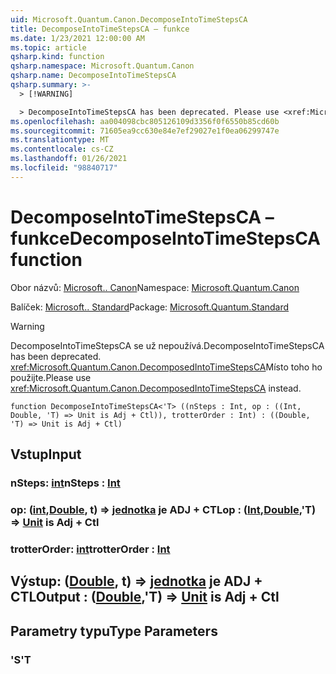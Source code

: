 ```yaml
---
uid: Microsoft.Quantum.Canon.DecomposeIntoTimeStepsCA
title: DecomposeIntoTimeStepsCA – funkce
ms.date: 1/23/2021 12:00:00 AM
ms.topic: article
qsharp.kind: function
qsharp.namespace: Microsoft.Quantum.Canon
qsharp.name: DecomposeIntoTimeStepsCA
qsharp.summary: >-
  > [!WARNING]

  > DecomposeIntoTimeStepsCA has been deprecated. Please use <xref:Microsoft.Quantum.Canon.DecomposedIntoTimeStepsCA> instead.
ms.openlocfilehash: aa004098cbc805126109d3356f0f6550b85cd60b
ms.sourcegitcommit: 71605ea9cc630e84e7ef29027e1f0ea06299747e
ms.translationtype: MT
ms.contentlocale: cs-CZ
ms.lasthandoff: 01/26/2021
ms.locfileid: "98840717"
---
```

# <a name="decomposeintotimestepsca-function"></a><span data-ttu-id="25a22-102">DecomposeIntoTimeStepsCA – funkce</span><span class="sxs-lookup"><span data-stu-id="25a22-102">DecomposeIntoTimeStepsCA function</span></span>

<span data-ttu-id="25a22-103">Obor názvů: [Microsoft.. Canon](xref:Microsoft.Quantum.Canon)</span><span class="sxs-lookup"><span data-stu-id="25a22-103">Namespace: [Microsoft.Quantum.Canon](xref:Microsoft.Quantum.Canon)</span></span>

<span data-ttu-id="25a22-104">Balíček: [Microsoft.. Standard](https://nuget.org/packages/Microsoft.Quantum.Standard)</span><span class="sxs-lookup"><span data-stu-id="25a22-104">Package: [Microsoft.Quantum.Standard](https://nuget.org/packages/Microsoft.Quantum.Standard)</span></span>


> [!WARNING]
> <span data-ttu-id="25a22-105">DecomposeIntoTimeStepsCA se už nepoužívá.</span><span class="sxs-lookup"><span data-stu-id="25a22-105">DecomposeIntoTimeStepsCA has been deprecated.</span></span> <span data-ttu-id="25a22-106"><xref:Microsoft.Quantum.Canon.DecomposedIntoTimeStepsCA>Místo toho ho použijte.</span><span class="sxs-lookup"><span data-stu-id="25a22-106">Please use <xref:Microsoft.Quantum.Canon.DecomposedIntoTimeStepsCA> instead.</span></span>



```qsharp
function DecomposeIntoTimeStepsCA<'T> ((nSteps : Int, op : ((Int, Double, 'T) => Unit is Adj + Ctl)), trotterOrder : Int) : ((Double, 'T) => Unit is Adj + Ctl)
```


## <a name="input"></a><span data-ttu-id="25a22-107">Vstup</span><span class="sxs-lookup"><span data-stu-id="25a22-107">Input</span></span>

### <a name="nsteps--int"></a><span data-ttu-id="25a22-108">nSteps: [int](xref:microsoft.quantum.lang-ref.int)</span><span class="sxs-lookup"><span data-stu-id="25a22-108">nSteps : [Int](xref:microsoft.quantum.lang-ref.int)</span></span>




### <a name="op--intdoublet--unit--is-adj--ctl"></a><span data-ttu-id="25a22-109">op: ([int](xref:microsoft.quantum.lang-ref.int),[Double](xref:microsoft.quantum.lang-ref.double), t) => [jednotka](xref:microsoft.quantum.lang-ref.unit)  je ADJ + CTL</span><span class="sxs-lookup"><span data-stu-id="25a22-109">op : ([Int](xref:microsoft.quantum.lang-ref.int),[Double](xref:microsoft.quantum.lang-ref.double),'T) => [Unit](xref:microsoft.quantum.lang-ref.unit)  is Adj + Ctl</span></span>




### <a name="trotterorder--int"></a><span data-ttu-id="25a22-110">trotterOrder: [int](xref:microsoft.quantum.lang-ref.int)</span><span class="sxs-lookup"><span data-stu-id="25a22-110">trotterOrder : [Int](xref:microsoft.quantum.lang-ref.int)</span></span>





## <a name="output--doublet--unit--is-adj--ctl"></a><span data-ttu-id="25a22-111">Výstup: ([Double](xref:microsoft.quantum.lang-ref.double), t) => [jednotka](xref:microsoft.quantum.lang-ref.unit)  je ADJ + CTL</span><span class="sxs-lookup"><span data-stu-id="25a22-111">Output : ([Double](xref:microsoft.quantum.lang-ref.double),'T) => [Unit](xref:microsoft.quantum.lang-ref.unit)  is Adj + Ctl</span></span>



## <a name="type-parameters"></a><span data-ttu-id="25a22-112">Parametry typu</span><span class="sxs-lookup"><span data-stu-id="25a22-112">Type Parameters</span></span>

### <a name="t"></a><span data-ttu-id="25a22-113">'S</span><span class="sxs-lookup"><span data-stu-id="25a22-113">'T</span></span>

